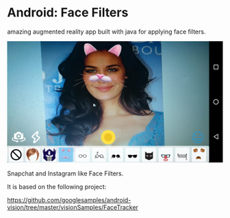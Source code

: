 # Android: Face Filters

amazing augmented reality app built with java for applying face filters.

![screenshot](screenshot/android-face-filters.png)

Snapchat and Instagram like Face Filters.

It is based on the following project:

https://github.com/googlesamples/android-vision/tree/master/visionSamples/FaceTracker